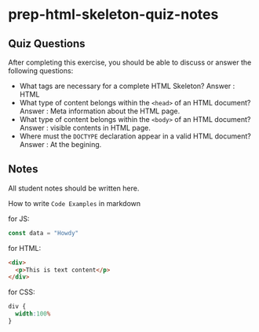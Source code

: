 # prep-html-skeleton-quiz-notes

## Quiz Questions

After completing this exercise, you should be able to discuss or answer the following questions:

- What tags are necessary for a complete HTML Skeleton?
  Answer : HTML
- What type of content belongs within the `<head>` of an HTML document?
  Answer : Meta information about the HTML page.
- What type of content belongs within the `<body>` of an HTML document?
  Answer : visible contents in HTML page.
- Where must the `DOCTYPE` declaration appear in a valid HTML document?
  Answer : At the begining.

## Notes

All student notes should be written here.


How to write `Code Examples` in markdown

for JS:
```javascript
const data = "Howdy"
```

for HTML:
```html
<div>
  <p>This is text content</p>
</div>
```

for CSS:
```css
div {
  width:100%
}
```
